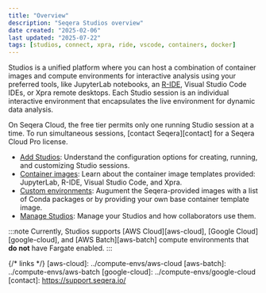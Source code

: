 ```yaml
---
title: "Overview"
description: "Seqera Studios overview"
date created: "2025-02-06"
last updated: "2025-07-22"
tags: [studios, connect, xpra, ride, vscode, containers, docker]
---
```


Studios is a unified platform where you can host a combination of container images and compute environments for interactive analysis using your preferred tools, like JupyterLab notebooks, an [R-IDE](https://github.com/seqeralabs/r-ide), Visual Studio Code IDEs, or Xpra remote desktops. Each Studio session is an individual interactive environment that encapsulates the live environment for dynamic data analysis.

On Seqera Cloud, the free tier permits only one running Studio session at a time. To run simultaneous sessions, [contact Seqera][contact] for a Seqera Cloud Pro license.

- [Add Studios](./add-studio): Understand the configuration options for creating, running, and customizing Studio sessions.
- [Container images](./container-images): Learn about the container image templates provided: JupyterLab, R-IDE, Visual Studio Code, and Xpra.
- [Custom environments](./custom-envs): Augument the Seqera-provided images with a list of Conda packages or by providing your own base container template image.
- [Manage Studios](./managing): Manage your Studios and how collaborators use them.

:::note
Currently, Studios supports [AWS Cloud][aws-cloud], [Google Cloud][google-cloud], and [AWS Batch][aws-batch] compute environments that **do not** have Fargate enabled.
:::

{/* links */}
[aws-cloud]: ../compute-envs/aws-cloud
[aws-batch]: ../compute-envs/aws-batch
[google-cloud]: ../compute-envs/google-cloud
[contact]: https://support.seqera.io/